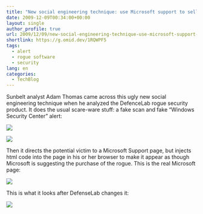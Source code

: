 ```yaml
---
title: "New social engineering technique: use Microsoft support to sell rogues"
date: 2009-12-09T00:34:00+00:00
layout: single
author_profile: true
url: 2009/12/09/new-social-engineering-technique-use-microsoft-support-to-sell-rogues/
shortlink: https://g.omid.dev/1RQWPF5
tags:
  - alert
  - rogue software
  - security
lang: en
categories: 
  - TechBlog
---
```

Sunbelt analyst Adam Thomas came across this ugly new social engineering technique when he analyzed the DefenceLab rogue security product. It does the usual scare-ware stuff: a fake scan and fake “Windows Security Center” alert:

![](http://2.bp.blogspot.com/_vaUVXcmC3OI/Sx7oVxjauqI/AAAAAAAAAQw/sXfHGKyaXcI/s1600-h/DlabGUI.jpg)

![](http://3.bp.blogspot.com/_vaUVXcmC3OI/Sx7oZdqpduI/AAAAAAAAAQ4/n_zP2tXInt0/s1600-h/FakeAlert.jpg)

Then it directs the potential victim to a Microsoft Support page, but injects html code into the page in his or her browser to make it appear as though Microsoft is suggesting the purchase of the rogue. This is the real Microsoft page:

![](http://2.bp.blogspot.com/_vaUVXcmC3OI/Sx7oecisneI/AAAAAAAAARA/9RrqUCpf04g/s1600-h/Modified_page.jpg)

This is what it looks after DefenseLab changes it:

![](http://1.bp.blogspot.com/_vaUVXcmC3OI/Sx7ogYwDj6I/AAAAAAAAARI/7oA30xFnInM/s1600-h/Real+MS+page.png)
